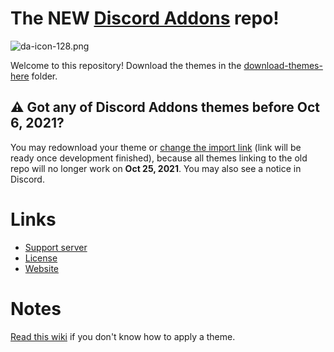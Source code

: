 # The NEW [Discord Addons](https://discord-addons.github.io/main) repo!

![da-icon-128.png](https://user-images.githubusercontent.com/87938141/128053815-82893338-c843-4b98-86ff-f8f3aee76fb2.png)

Welcome to this repository! Download the themes in the [download-themes-here](https://github.com/discord-addons/discord-addons/tree/master/download-themes-here) folder.

## ⚠ Got any of Discord Addons themes before Oct 6, 2021?

You may redownload your theme or [change the import link]() (link will be ready once development finished), because all themes linking to the old repo will no longer work on **Oct 25, 2021**. You may also see a notice in Discord.

# Links

- [Support server](https://discord.gg/g9heA3p6WW)
- [License](https://github.com/discord-addons/discord-addons/blob/master/LICENSE.md)
- [Website](https://discord-addons.github.io/main)

# Notes

[Read this wiki](https://github.com/discord-addons/discord-addons/wiki) if you don't know how to apply a theme.
